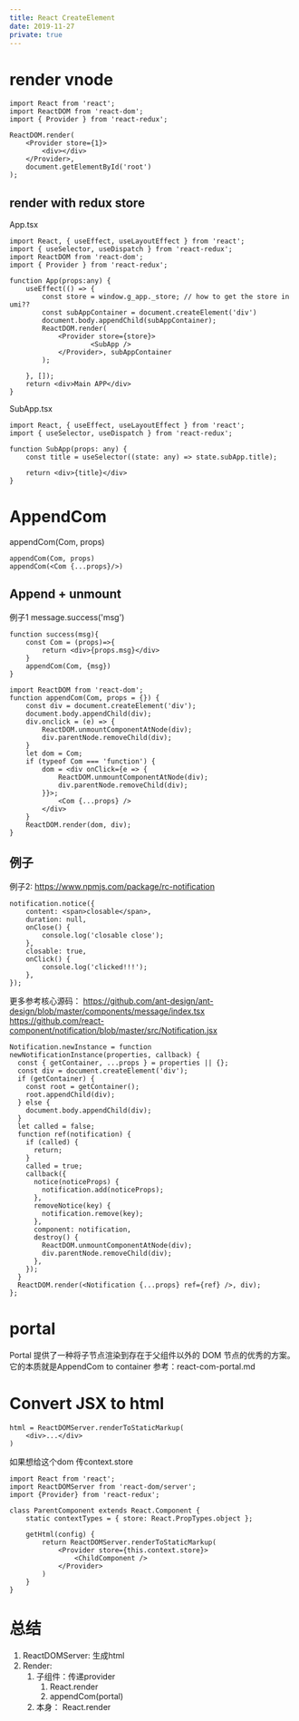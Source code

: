 ```yaml
---
title: React CreateElement
date: 2019-11-27
private: true
---
```

# render vnode
    import React from 'react';
    import ReactDOM from 'react-dom';
    import { Provider } from 'react-redux';

    ReactDOM.render(
        <Provider store={1}>
            <div></div>
        </Provider>,
        document.getElementById('root')
    );

## render with redux store
App.tsx

    import React, { useEffect, useLayoutEffect } from 'react';
    import { useSelector, useDispatch } from 'react-redux';
    import ReactDOM from 'react-dom';
    import { Provider } from 'react-redux';

    function App(props:any) {
        useEffect(() => {
            const store = window.g_app._store; // how to get the store in umi??
            const subAppContainer = document.createElement('div')
            document.body.appendChild(subAppContainer);
            ReactDOM.render(
                <Provider store={store}>
                        <SubApp />
                </Provider>, subAppContainer
            );

        }, []);
        return <div>Main APP</div>
    }


SubApp.tsx

    import React, { useEffect, useLayoutEffect } from 'react';
    import { useSelector, useDispatch } from 'react-redux';

    function SubApp(props: any) {
        const title = useSelector((state: any) => state.subApp.title);

        return <div>{title}</div>
    }

# AppendCom
appendCom(Com, props) 

    appendCom(Com, props)
    appendCom(<Com {...props}/>)

## Append + unmount
例子1 message.success('msg') 

    function success(msg){ 
        const Com = (props)=>{
            return <div>{props.msg}</div>
        }
        appendCom(Com, {msg})
    }

    import ReactDOM from 'react-dom';
    function appendCom(Com, props = {}) {
        const div = document.createElement('div');
        document.body.appendChild(div);
        div.onclick = (e) => {
            ReactDOM.unmountComponentAtNode(div);
            div.parentNode.removeChild(div);
        }
        let dom = Com;
        if (typeof Com === 'function') {
            dom = <div onClick={e => {
                ReactDOM.unmountComponentAtNode(div);
                div.parentNode.removeChild(div);
            }}>;
                <Com {...props} />
            </div>
        }
        ReactDOM.render(dom, div);
    }

## 例子
例子2: https://www.npmjs.com/package/rc-notification 

    notification.notice({
        content: <span>closable</span>,
        duration: null,
        onClose() {
            console.log('closable close');
        },
        closable: true,
        onClick() {
            console.log('clicked!!!');
        },
    });

更多参考核心源码：
https://github.com/ant-design/ant-design/blob/master/components/message/index.tsx
https://github.com/react-component/notification/blob/master/src/Notification.jsx

    Notification.newInstance = function newNotificationInstance(properties, callback) {
      const { getContainer, ...props } = properties || {};
      const div = document.createElement('div');
      if (getContainer) {
        const root = getContainer();
        root.appendChild(div);
      } else {
        document.body.appendChild(div);
      }
      let called = false;
      function ref(notification) {
        if (called) {
          return;
        }
        called = true;
        callback({
          notice(noticeProps) {
            notification.add(noticeProps);
          },
          removeNotice(key) {
            notification.remove(key);
          },
          component: notification,
          destroy() {
            ReactDOM.unmountComponentAtNode(div);
            div.parentNode.removeChild(div);
          },
        });
      }
      ReactDOM.render(<Notification {...props} ref={ref} />, div);
    };

# portal
Portal 提供了一种将子节点渲染到存在于父组件以外的 DOM 节点的优秀的方案。
它的本质就是AppendCom to container
参考：react-com-portal.md


# Convert JSX to html
    html = ReactDOMServer.renderToStaticMarkup(
        <div>...</div>
    )

如果想给这个dom 传context.store

    import React from 'react';
    import ReactDOMServer from 'react-dom/server';
    import {Provider} from 'react-redux';

    class ParentComponent extends React.Component {
        static contextTypes = { store: React.PropTypes.object };

        getHtml(config) {
            return ReactDOMServer.renderToStaticMarkup(
                <Provider store={this.context.store}>
                    <ChildComponent />
                </Provider>
            )
        }
    }


# 总结
1. ReactDOMServer: 生成html
2. Render: 
    1. 子组件：传递provider
        1. React.render
        1. appendCom(portal)
    1. 本身： React.render